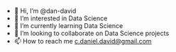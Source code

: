 - 👋 Hi, I’m @dan-david
- 👀 I’m interested in Data Science
- 🌱 I’m currently learning Data Science
- 💞️ I’m looking to collaborate on Data Science projects
- 📫 How to reach me c.daniel.david@gmail.com

<!---
dan-david/dan-david is a ✨ special ✨ repository because its `README.md` (this file) appears on your GitHub profile.
You can click the Preview link to take a look at your changes.
--->
